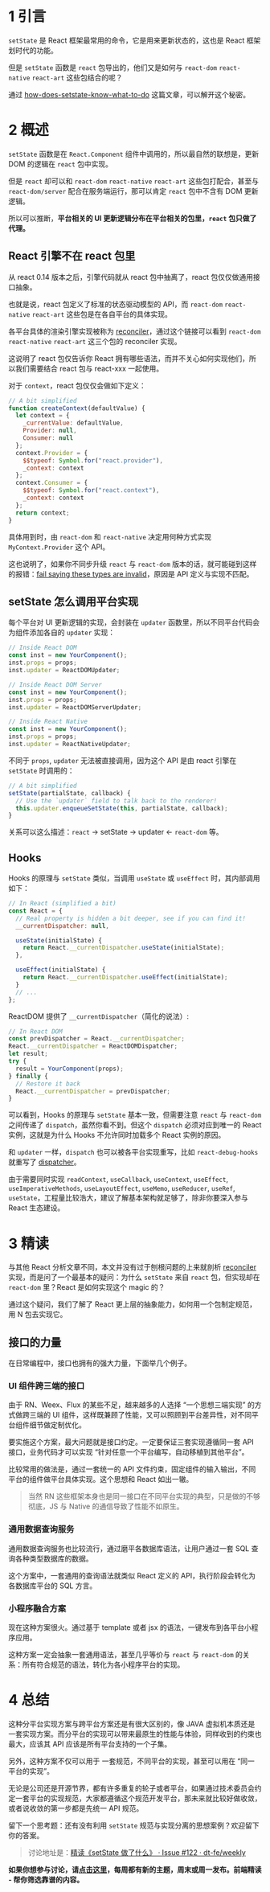 # 1 引言

`setState` 是 React 框架最常用的命令，它是用来更新状态的，这也是 React 框架划时代的功能。

但是 `setState` 函数是 `react` 包导出的，他们又是如何与 `react-dom` `react-native` `react-art` 这些包结合的呢？

通过 [how-does-setstate-know-what-to-do](https://overreacted.io/how-does-setstate-know-what-to-do/) 这篇文章，可以解开这个秘密。

# 2 概述

`setState` 函数是在 `React.Component` 组件中调用的，所以最自然的联想是，更新 DOM 的逻辑在 `react` 包中实现。

但是 `react` 却可以和 `react-dom` `react-native` `react-art` 这些包打配合，甚至与 `react-dom/server` 配合在服务端运行，那可以肯定 `react` 包中不含有 DOM 更新逻辑。

所以可以推断，**平台相关的 UI 更新逻辑分布在平台相关的包里，`react` 包只做了代理。**

## React 引擎不在 react 包里

从 react 0.14 版本之后，引擎代码就从 react 包中抽离了，react 包仅仅做通用接口抽象。

也就是说，react 包定义了标准的状态驱动模型的 API，而 `react-dom` `react-native` `react-art` 这些包是在各自平台的具体实现。

各平台具体的渲染引擎实现被称为 [reconciler](https://github.com/facebook/react/tree/master/packages/react-reconciler)，通过这个链接可以看到 `react-dom` `react-native` `react-art` 这三个包的 reconciler 实现。

这说明了 react 包仅告诉你 React 拥有哪些语法，而并不关心如何实现他们，所以我们需要结合 react 包与 react-xxx 一起使用。

对于 `context`，react 包仅仅会做如下定义：

```js
// A bit simplified
function createContext(defaultValue) {
  let context = {
    _currentValue: defaultValue,
    Provider: null,
    Consumer: null
  };
  context.Provider = {
    $$typeof: Symbol.for("react.provider"),
    _context: context
  };
  context.Consumer = {
    $$typeof: Symbol.for("react.context"),
    _context: context
  };
  return context;
}
```

具体用到时，由 `react-dom` 和 `react-native` 决定用何种方式实现 `MyContext.Provider` 这个 API。

这也说明了，如果你不同步升级 `react` 与 `react-dom` 版本的话，就可能碰到这样的报错：[fail saying these types are invalid](https://stackoverflow.com/questions/49662743/context-components-in-react-16-3-are-invalid/49677020#49677020)，原因是 API 定义与实现不匹配。

## setState 怎么调用平台实现

每个平台对 UI 更新逻辑的实现，会封装在 `updater` 函数里，所以不同平台代码会为组件添加各自的 `updater` 实现：

```js
// Inside React DOM
const inst = new YourComponent();
inst.props = props;
inst.updater = ReactDOMUpdater;

// Inside React DOM Server
const inst = new YourComponent();
inst.props = props;
inst.updater = ReactDOMServerUpdater;

// Inside React Native
const inst = new YourComponent();
inst.props = props;
inst.updater = ReactNativeUpdater;
```

不同于 `props`, `updater` 无法被直接调用，因为这个 API 是由 react 引擎在 `setState` 时调用的：

```js
// A bit simplified
setState(partialState, callback) {
  // Use the `updater` field to talk back to the renderer!
  this.updater.enqueueSetState(this, partialState, callback);
}
```

关系可以这么描述：`react` -> setState -> updater <- `react-dom` 等。

## Hooks

Hooks 的原理与 `setState` 类似，当调用 `useState` 或 `useEffect` 时，其内部调用如下：

```js
// In React (simplified a bit)
const React = {
  // Real property is hidden a bit deeper, see if you can find it!
  __currentDispatcher: null,

  useState(initialState) {
    return React.__currentDispatcher.useState(initialState);
  },

  useEffect(initialState) {
    return React.__currentDispatcher.useEffect(initialState);
  }
  // ...
};
```

ReactDOM 提供了 `__currentDispatcher`（简化的说法）:

```js
// In React DOM
const prevDispatcher = React.__currentDispatcher;
React.__currentDispatcher = ReactDOMDispatcher;
let result;
try {
  result = YourComponent(props);
} finally {
  // Restore it back
  React.__currentDispatcher = prevDispatcher;
}
```

可以看到，Hooks 的原理与 `setState` 基本一致，但需要注意 `react` 与 `react-dom` 之间传递了 `dispatch`，虽然你看不到。但这个 `dispatch` 必须对应到唯一的 React 实例，这就是为什么 Hooks 不允许同时加载多个 React 实例的原因。

和 `updater` 一样，`dispatch` 也可以被各平台实现重写，比如 `react-debug-hooks` 就重写了 [dispatcher](https://github.com/facebook/react/blob/ce43a8cd07c355647922480977b46713bd51883e/packages/react-debug-tools/src/ReactDebugHooks.js#L203-L214)。

由于需要同时实现 `readContext`, `useCallback`, `useContext`, `useEffect`, `useImperativeMethods`, `useLayoutEffect`, `useMemo`, `useReducer`, `useRef`, `useState`，工程量比较浩大，建议了解基本架构就足够了，除非你要深入参与 React 生态建设。

# 3 精读

与其他 React 分析文章不同，本文并没有过于刨根问题的上来就剖析 [reconciler](https://github.com/facebook/react/tree/master/packages/react-reconciler) 实现，而是问了一个最基本的疑问：为什么 `setState` 来自 `react` 包，但实现却在 `react-dom` 里？React 是如何实现这个 magic 的？

通过这个疑问，我们了解了 React 更上层的抽象能力，如何用一个包制定规范，用 N 包去实现它。

## 接口的力量

在日常编程中，接口也拥有的强大力量，下面举几个例子。

### UI 组件跨三端的接口

由于 RN、Weex、Flux 的某些不足，越来越多的人选择 “一个思想三端实现” 的方式做跨三端的 UI 组件，这样既兼顾了性能，又可以照顾到平台差异性，对不同平台组件细节做定制优化。

要实施这个方案，最大问题就是接口约定。一定要保证三套实现遵循同一套 API 接口，业务代码才可以实现 “针对任意一个平台编写，自动移植到其他平台”。

比较常用的做法是，通过一套统一的 API 文件约束，固定组件的输入输出，不同平台的组件做平台具体实现。这个思想和 React 如出一辙。

> 当然 RN 这些框架本身也是同一接口在不同平台实现的典型，只是做的不够彻底，JS 与 Native 的通信导致了性能不如原生。

### 通用数据查询服务

通用数据查询服务也比较流行，通过磨平各数据库语法，让用户通过一套 SQL 查询各种类型数据库的数据。

这个方案中，一套通用的查询语法就类似 React 定义的 API，执行阶段会转化为各数据库平台的 SQL 方言。

### 小程序融合方案

现在这种方案很火。通过基于 template 或者 jsx 的语法，一键发布到各平台小程序应用。

这种方案一定会抽象一套通用语法，甚至几乎等价与 `react` 与 `react-dom` 的关系：所有符合规范的语法，转化为各小程序平台的实现。

# 4 总结

这种分平台实现方案与跨平台方案还是有很大区别的，像 JAVA 虚拟机本质还是一套实现方案。而分平台的实现可以带来最原生的性能与体验，同样收到的约束也最大，应该其 API 应该是所有平台支持的一个子集。

另外，这种方案不仅可以用于 一套规范，不同平台的实现，甚至可以用在 “同一平台的实现”。

无论是公司还是开源节界，都有许多重复的轮子或者平台，如果通过技术委员会约定一套平台的实现规范，大家都遵循这个规范开发平台，那未来就比较好做收敛，或者说收敛的第一步都是先统一 API 规范。

留下一个思考题：还有没有利用 `setState` 规范与实现分离的思想案例？欢迎留下你的答案。

> 讨论地址是：[精读《setState 做了什么》 · Issue #122 · dt-fe/weekly](https://github.com/dt-fe/weekly/issues/122)

**如果你想参与讨论，请[点击这里](https://github.com/dt-fe/weekly)，每周都有新的主题，周末或周一发布。前端精读 - 帮你筛选靠谱的内容。**
